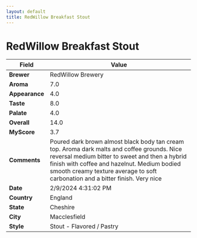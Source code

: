 ```yaml
---
layout: default
title: RedWillow Breakfast Stout
---
```


# RedWillow Breakfast Stout

| Field         | Value                                                                                                   |
|---------------|---------------------------------------------------------------------------------------------------------|
| **Brewer**    | RedWillow Brewery                                                                                        |
| **Aroma**     | 7.0                                                                                         |
| **Appearance**| 4.0                                                                                    |
| **Taste**     | 8.0                                                                                         |
| **Palate**    | 4.0                                                                                        |
| **Overall**   | 14.0                                                                                       |
| **MyScore**   | 3.7                                                                                       |
| **Comments**  | Poured dark brown almost black body tan cream top. Aroma dark malts and coffee grounds. Nice reversal medium bitter to sweet and then a hybrid finish with coffee and hazelnut. Medium bodied smooth creamy texture average to soft carbonation and a bitter finish. Very nice                                                                                       |
| **Date**      | 2/9/2024 4:31:02 PM                                                                                          |
| **Country**   | England                                                                                       |
| **State**     | Cheshire                                                                                         |
| **City**      | Macclesfield                                                                                          |
| **Style**     | Stout - Flavored / Pastry                                                                                         |
